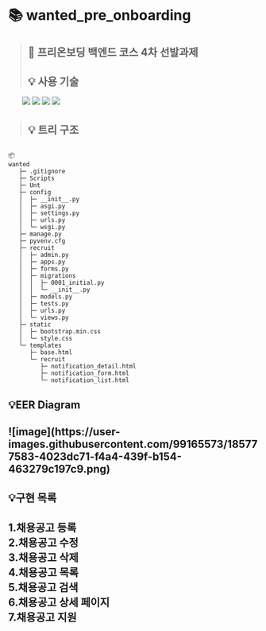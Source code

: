 # 📚 wanted_pre_onboarding
 > <h2>📖 프리온보딩 백엔드 코스 4차 선발과제<h2>
 > 💡 사용 기술
 　　<img src="https://img.shields.io/badge/django-092E20?style=flat&logo=django&logoColor=white"/> <img src="https://img.shields.io/badge/python-3776AB?style=flat&logo=python&logoColor=white"/>
 <img src="https://img.shields.io/badge/html5-E34F26?style=flat&logo=html5&logoColor=white"/>
 <img src="https://img.shields.io/badge/css3-1572B6?style=flat&logo=css3&logoColor=white"/>
 ><h2>💡 트리 구조<h2>
  ```
  📦 
  wanted
   ├─ .gitignore
   ├─ Scripts
   ├─ Unt
   ├─ config
   │  ├─ __init__.py
   │  ├─ asgi.py
   │  ├─ settings.py
   │  ├─ urls.py
   │  └─ wsgi.py
   ├─ manage.py
   ├─ pyvenv.cfg
   ├─ recruit
   │  ├─ admin.py
   │  ├─ apps.py
   │  ├─ forms.py
   │  ├─ migrations
   │  │  ├─ 0001_initial.py
   │  │  └─ __init__.py
   │  ├─ models.py
   │  ├─ tests.py
   │  ├─ urls.py
   │  └─ views.py
   ├─ static
   │  ├─ bootstrap.min.css
   │  └─ style.css
   └─ templates
      ├─ base.html
      └─ recruit
         ├─ notification_detail.html
         ├─ notification_form.html
         └─ notification_list.html
```
<h2>💡EER Diagram<h2>
![image](https://user-images.githubusercontent.com/99165573/185777583-4023dc71-f4a4-439f-b154-463279c197c9.png)

<h2>💡구현 목록<h2>  
1.채용공고 등록 <br>
2.채용공고 수정 <br>
3.채용공고 삭제 <br>
4.채용공고 목록 <br>
5.채용공고 검색 <br>
6.채용공고 상세 페이지 <br>
7.채용공고 지원
